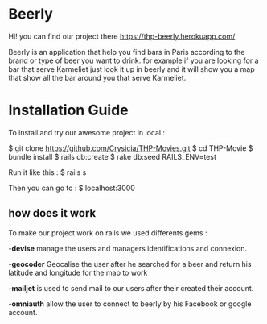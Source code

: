 # Beerly

Hi! you can find our project there https://thp-beerly.herokuapp.com/

Beerly is an application that help you find bars in Paris according to the brand or type of beer you want to drink.
for example if you are looking for a bar that serve Karmeliet just look it up in beerly and it will show you a map that show all the bar around you that serve Karmeliet.


# Installation Guide

To install and try our awesome project in local :

$ git clone https://github.com/Crysicia/THP-Movies.git
$ cd THP-Movie
$ bundle install
$ rails db:create
$ rake db:seed RAILS_ENV=test

Run it like this :
$ rails s

Then you can go to :
$ localhost:3000


## how does it work

To make our project work on rails we used differents gems :

-**devise** manage the users and managers identifications and connexion.

-**geocoder** Geocalise the user after  he searched for a beer and return his latitude and longitude for the map to work

-**mailjet** is used to send mail to our users after their created their account.

-**omniauth** allow the user to connect to beerly by his Facebook or google account. 
